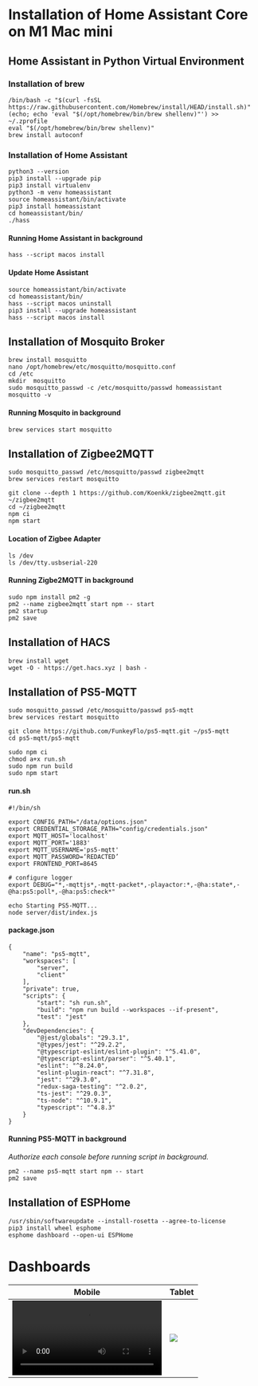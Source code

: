 # Installation of Home Assistant Core on M1 Mac mini

## Home Assistant in Python Virtual Environment

### Installation of brew

```
/bin/bash -c "$(curl -fsSL https://raw.githubusercontent.com/Homebrew/install/HEAD/install.sh)"
(echo; echo 'eval "$(/opt/homebrew/bin/brew shellenv)"') >> ~/.zprofile
eval "$(/opt/homebrew/bin/brew shellenv)"
brew install autoconf
```

### Installation of Home Assistant
```
python3 --version
pip3 install --upgrade pip
pip3 install virtualenv
python3 -m venv homeassistant
source homeassistant/bin/activate
pip3 install homeassistant
cd homeassistant/bin/
./hass
```

#### Running Home Assistant in background
```
hass --script macos install
```

#### Update Home Assistant
```
source homeassistant/bin/activate
cd homeassistant/bin/
hass --script macos uninstall
pip3 install --upgrade homeassistant
hass --script macos install
```

## Installation of Mosquito Broker
```
brew install mosquitto
nano /opt/homebrew/etc/mosquitto/mosquitto.conf
cd /etc
mkdir  mosquitto
sudo mosquitto_passwd -c /etc/mosquitto/passwd homeassistant
mosquitto -v
```

#### Running Mosquito in background
```
brew services start mosquitto
```

## Installation of Zigbee2MQTT
```
sudo mosquitto_passwd /etc/mosquitto/passwd zigbee2mqtt
brew services restart mosquitto

git clone --depth 1 https://github.com/Koenkk/zigbee2mqtt.git ~/zigbee2mqtt
cd ~/zigbee2mqtt
npm ci
npm start
```

#### Location of Zigbee Adapter
```
ls /dev
ls /dev/tty.usbserial-220
```

#### Running Zigbe2MQTT in background
```
sudo npm install pm2 -g
pm2 --name zigbee2mqtt start npm -- start
pm2 startup
pm2 save
````

## Installation of HACS
```
brew install wget
wget -O - https://get.hacs.xyz | bash -
```

## Installation of PS5-MQTT

```
sudo mosquitto_passwd /etc/mosquitto/passwd ps5-mqtt
brew services restart mosquitto

git clone https://github.com/FunkeyFlo/ps5-mqtt.git ~/ps5-mqtt
cd ps5-mqtt/ps5-mqtt

sudo npm ci
chmod a+x run.sh
sudo npm run build
sudo npm start
```

#### run.sh
```
#!/bin/sh

export CONFIG_PATH="/data/options.json"
export CREDENTIAL_STORAGE_PATH="config/credentials.json"
export MQTT_HOST='localhost'
export MQTT_PORT='1883'
export MQTT_USERNAME='ps5-mqtt'
export MQTT_PASSWORD=‘REDACTED’
export FRONTEND_PORT=8645

# configure logger
export DEBUG="*,-mqttjs*,-mqtt-packet*,-playactor:*,-@ha:state*,-@ha:ps5:poll*,-@ha:ps5:check*"

echo Starting PS5-MQTT...
node server/dist/index.js
```

#### package.json
```
{
    "name": "ps5-mqtt",
    "workspaces": [
        "server",
        "client"
    ],
    "private": true,
    "scripts": {
        "start": "sh run.sh",
        "build": "npm run build --workspaces --if-present",
        "test": "jest"
    },
    "devDependencies": {
        "@jest/globals": "29.3.1",
        "@types/jest": "^29.2.2",
        "@typescript-eslint/eslint-plugin": "^5.41.0",
        "@typescript-eslint/parser": "^5.40.1",
        "eslint": "^8.24.0",
        "eslint-plugin-react": "^7.31.8",
        "jest": "^29.3.0",
        "redux-saga-testing": "^2.0.2",
        "ts-jest": "^29.0.3",
        "ts-node": "^10.9.1",
        "typescript": "^4.8.3"
    }
}
```

#### Running PS5-MQTT in background
_Authorize each console before running script in background._
```
pm2 --name ps5-mqtt start npm -- start
pm2 save
```

## Installation of ESPHome

```
/usr/sbin/softwareupdate --install-rosetta --agree-to-license
pip3 install wheel esphome
esphome dashboard --open-ui ESPHome
```

# Dashboards
|Mobile|Tablet|
|---|---|
|![](https://user-images.githubusercontent.com/9057322/232841689-82f75744-165b-4e1f-8d83-de346ec01126.mov)|![](https://user-images.githubusercontent.com/9057322/232843773-9b5d5a87-424a-4e83-be59-5b67638338f9.jpeg)|




